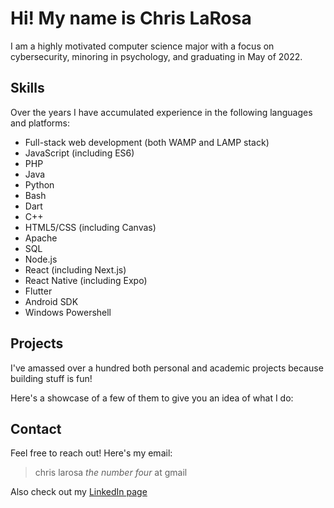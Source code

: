 # Hi! My name is Chris LaRosa

I am a highly motivated computer science major with a focus on cybersecurity, minoring in psychology, and graduating in May of 2022.

## Skills

Over the years I have accumulated experience in the following languages and platforms:

- Full-stack web development (both WAMP and LAMP stack)
- JavaScript (including ES6)
- PHP
- Java
- Python
- Bash
- Dart
- C++
- HTML5/CSS (including Canvas)
- Apache
- SQL
- Node.js
- React (including Next.js)
- React Native (including Expo)
- Flutter
- Android SDK
- Windows Powershell

## Projects

I've amassed over a hundred both personal and academic projects because building stuff is fun!

Here's a showcase of a few of them to give you an idea of what I do:

## Contact

Feel free to reach out! Here's my email:

> chris larosa *the number four* at gmail

Also check out my [LinkedIn page](https://linkedin.com/in/chris-larosa-8a943b231)
